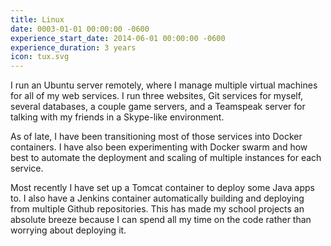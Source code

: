 ```yaml
---
title: Linux
date: 0003-01-01 00:00:00 -0600
experience_start_date: 2014-06-01 00:00:00 -0600
experience_duration: 3 years
icon: tux.svg
---
```

I run an Ubuntu server remotely, where I manage multiple virtual machines for all of my web services. I run three websites, Git services for myself, several databases, a couple game servers, and a Teamspeak server for talking with my friends in a Skype-like environment.

As of late, I have been transitioning most of those services into Docker containers. I have also been experimenting with Docker swarm and how best to automate the deployment and scaling of multiple instances for each service.

Most recently I have set up a Tomcat container to deploy some Java apps to. I also have a Jenkins container automatically building and deploying from multiple Github repositories. This has made my school projects an absolute breeze because I can spend all my time on the code rather than worrying about deploying it.
